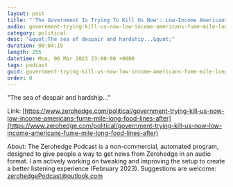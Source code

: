 ```yaml
---
layout: post
title: "'The Government Is Trying To Kill Us Now': Low-Income Americans Fume In Mile-Long Food Lines After Pandemic Benefits End"
audio: government-trying-kill-us-now-low-income-americans-fume-mile-long-food-lines-after-0
category: political
desc: "&quot;The sea of despair and hardship...&quot;"
duration: 00:04:15
length: 255
datetime: Mon, 06 Mar 2023 23:00:00 +0000
tags: podcast
guid: government-trying-kill-us-now-low-income-americans-fume-mile-long-food-lines-after-0
order: 0
---
```

&quot;The sea of despair and hardship...&quot;

Link: [https://www.zerohedge.com/political/government-trying-kill-us-now-low-income-americans-fume-mile-long-food-lines-after](https://www.zerohedge.com/political/government-trying-kill-us-now-low-income-americans-fume-mile-long-food-lines-after)

About: The Zerohedge Podcast is a non-commercial, automated program, designed to give people a way to get news from Zerohedge in an audio format.  I am actively working on tweaking and improving the setup to create a better listening experience (February 2023).  Suggestions are welcome: [zerohedgePodcast@outlook.com](mailto:zerohedgePodcast@outlook.com)
